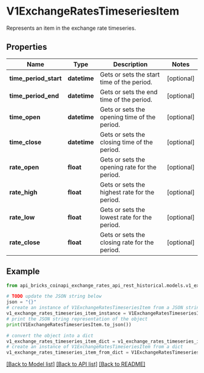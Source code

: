 # V1ExchangeRatesTimeseriesItem

Represents an item in the exchange rate timeseries.

## Properties

Name | Type | Description | Notes
------------ | ------------- | ------------- | -------------
**time_period_start** | **datetime** | Gets or sets the start time of the period. | [optional] 
**time_period_end** | **datetime** | Gets or sets the end time of the period. | [optional] 
**time_open** | **datetime** | Gets or sets the opening time of the period. | [optional] 
**time_close** | **datetime** | Gets or sets the closing time of the period. | [optional] 
**rate_open** | **float** | Gets or sets the opening rate for the period. | [optional] 
**rate_high** | **float** | Gets or sets the highest rate for the period. | [optional] 
**rate_low** | **float** | Gets or sets the lowest rate for the period. | [optional] 
**rate_close** | **float** | Gets or sets the closing rate for the period. | [optional] 

## Example

```python
from api_bricks_coinapi_exchange_rates_api_rest_historical.models.v1_exchange_rates_timeseries_item import V1ExchangeRatesTimeseriesItem

# TODO update the JSON string below
json = "{}"
# create an instance of V1ExchangeRatesTimeseriesItem from a JSON string
v1_exchange_rates_timeseries_item_instance = V1ExchangeRatesTimeseriesItem.from_json(json)
# print the JSON string representation of the object
print(V1ExchangeRatesTimeseriesItem.to_json())

# convert the object into a dict
v1_exchange_rates_timeseries_item_dict = v1_exchange_rates_timeseries_item_instance.to_dict()
# create an instance of V1ExchangeRatesTimeseriesItem from a dict
v1_exchange_rates_timeseries_item_from_dict = V1ExchangeRatesTimeseriesItem.from_dict(v1_exchange_rates_timeseries_item_dict)
```
[[Back to Model list]](../README.md#documentation-for-models) [[Back to API list]](../README.md#documentation-for-api-endpoints) [[Back to README]](../README.md)


